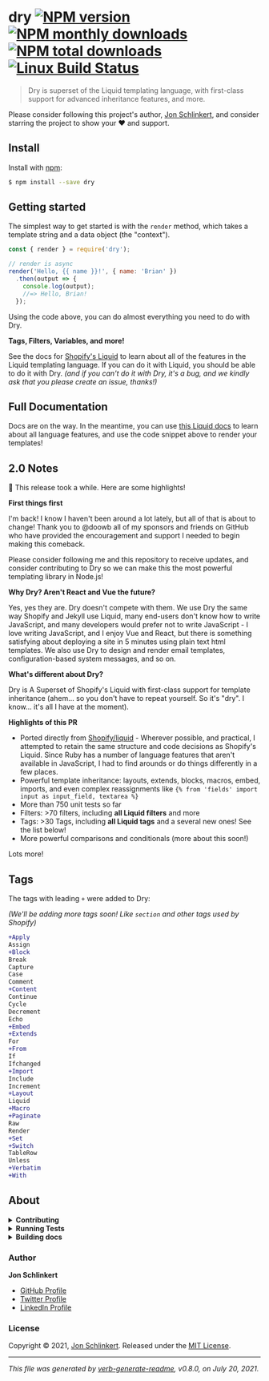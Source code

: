 # dry [![NPM version](https://img.shields.io/npm/v/dry.svg?style=flat)](https://www.npmjs.com/package/dry) [![NPM monthly downloads](https://img.shields.io/npm/dm/dry.svg?style=flat)](https://npmjs.org/package/dry) [![NPM total downloads](https://img.shields.io/npm/dt/dry.svg?style=flat)](https://npmjs.org/package/dry) [![Linux Build Status](https://img.shields.io/travis/jonschlinkert/dry.svg?style=flat&label=Travis)](https://travis-ci.org/jonschlinkert/dry)

> Dry is superset of the Liquid templating language, with first-class support for advanced inheritance features, and more.

Please consider following this project's author, [Jon Schlinkert](https://github.com/jonschlinkert), and consider starring the project to show your :heart: and support.

## Install

Install with [npm](https://www.npmjs.com/):

```sh
$ npm install --save dry
```

## Getting started

The simplest way to get started is with the `render` method, which takes a template string and a data object (the "context").

```js
const { render } = require('dry');

// render is async
render('Hello, {{ name }}!', { name: 'Brian' })
  .then(output => {
    console.log(output);
    //=> Hello, Brian!
  });
```

Using the code above, you can do almost everything you need to do with Dry.

**Tags, Filters, Variables, and more!**

See the docs for [Shopify's Liquid](https://shopify.github.io/liquid/basics/introduction/) to learn about all of the features in the Liquid templating language. If you can do it with Liquid, you should be able to do it with Dry. _(and if you can't do it with Dry, it's a bug, and we kindly ask that you please create an issue, thanks!)_

## Full Documentation

Docs are on the way. In the meantime, you can use [this Liquid docs](https://shopify.github.io/liquid/basics/introduction/) to learn about all language features, and use the code snippet above to render your templates!

## 2.0 Notes

🎉  This release took a while. Here are some highlights!

**First things first**

I'm back! I know I haven't been around a lot lately, but all of that is about to change! Thank you to @doowb all of my sponsors and friends on GitHub who have provided the encouragement and support I needed to begin making this comeback.

Please consider following me and this repository to receive updates, and consider contributing to Dry so we can make this the most powerful templating library in Node.js!

**Why Dry? Aren't React and Vue the future?**

Yes, yes they are. Dry doesn't compete with them. We use Dry the same way Shopify and Jekyll use Liquid, many end-users don't know how to write JavaScript, and many developers would prefer not to write JavaScript - I love writing JavaScript, and I enjoy Vue and React, but there is something satisfying about deploying a site in 5 minutes using plain text html templates. We also use Dry to design and render email templates, configuration-based system messages, and so on.

**What's different about Dry?**

Dry is A Superset of Shopify's Liquid with first-class support for template inheritance (ahem... so you don't have to repeat yourself. So it's "dry". I know... it's all I have at the moment).

**Highlights of this PR**

* Ported directly from [Shopify/liquid](https://github.com/Shopify/liquid) - Wherever possible, and practical, I attempted to retain the same structure and code decisions as Shopify's Liquid. Since Ruby has a number of language features that aren't available in JavaScript, I had to find arounds or do things differently in a few places.
* Powerful template inheritance: layouts, extends, blocks, macros, embed, imports, and even complex reassignments like `{% from 'fields' import input as input_field, textarea %}`
* More than 750 unit tests so far
* Filters: >70 filters, including **all Liquid filters** and more
* Tags: >30 Tags, including **all Liquid tags** and a several new ones! See the list below!
* More powerful comparisons and conditionals (more about this soon!)

Lots more!

## Tags

The tags with leading `+` were added to Dry:

_(We'll be adding more tags soon! Like `section` and other tags used by Shopify)_

```diff
+Apply
Assign
+Block
Break
Capture
Case
Comment
+Content
Continue
Cycle
Decrement
Echo
+Embed
+Extends
For
+From
If
Ifchanged
+Import
Include
Increment
+Layout
Liquid
+Macro
+Paginate
Raw
Render
+Set
+Switch
TableRow
Unless
+Verbatim
+With
```

## About

<details>
<summary><strong>Contributing</strong></summary>

Pull requests and stars are always welcome. For bugs and feature requests, [please create an issue](../../issues/new).

Please read the [contributing guide](.github/contributing.md) for advice on opening issues, pull requests, and coding standards.

</details>

<details>
<summary><strong>Running Tests</strong></summary>

Running and reviewing unit tests is a great way to get familiarized with a library and its API. You can install dependencies and run tests with the following command:

```sh
$ npm install && npm test
```

</details>

<details>
<summary><strong>Building docs</strong></summary>

_(This project's readme.md is generated by [verb](https://github.com/verbose/verb-generate-readme), please don't edit the readme directly. Any changes to the readme must be made in the [.verb.md](.verb.md) readme template.)_

To generate the readme, run the following command:

```sh
$ npm install -g verbose/verb#dev verb-generate-readme && verb
```

</details>

### Author

**Jon Schlinkert**

* [GitHub Profile](https://github.com/jonschlinkert)
* [Twitter Profile](https://twitter.com/jonschlinkert)
* [LinkedIn Profile](https://linkedin.com/in/jonschlinkert)

### License

Copyright © 2021, [Jon Schlinkert](https://github.com/jonschlinkert).
Released under the [MIT License](LICENSE).

***

_This file was generated by [verb-generate-readme](https://github.com/verbose/verb-generate-readme), v0.8.0, on July 20, 2021._
